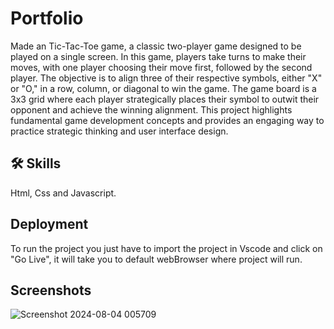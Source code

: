 
# Portfolio

Made an Tic-Tac-Toe game, a classic two-player game designed to be played on a single screen. In this game, players take turns to make their moves, with one player choosing their move first, followed by the second player. The objective is to align three of their respective symbols, either "X" or "O," in a row, column, or diagonal to win the game. The game board is a 3x3 grid where each player strategically places their symbol to outwit their opponent and achieve the winning alignment. This project highlights fundamental game development concepts and provides an engaging way to practice strategic thinking and user interface design.

## 🛠 Skills

Html, Css and Javascript.

## Deployment

To run the project you just have to import the project in Vscode and click on "Go Live", it will take you to default webBrowser where project will run.


## Screenshots

![Screenshot 2024-08-04 005709](https://github.com/user-attachments/assets/359140a9-447f-4afb-867f-8f908942a4c5)

